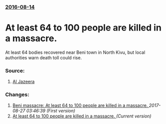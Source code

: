 ### [2016-08-14](/news/2016/08/14/index.md)

# At least 64 to 100 people are killed in a massacre. 

At least 64 bodies recovered near Beni town in North Kivu, but local authorities warn death toll could rise.


### Source:

1. [Al Jazeera](http://www.aljazeera.com/news/2016/08/scores-hacked-death-machete-attack-dr-congo-160814133550565.html)

### Changes:

1. [Beni massacre: At least 64 to 100 people are killed in a massacre. ](/news/2016/08/14/beni-massacre-at-least-64-to-100-people-are-killed-in-a-massacre.md) _2017-08-27 03:46:39 (First version)_
1. [At least 64 to 100 people are killed in a massacre. ](/news/2016/08/14/at-least-64-to-100-people-are-killed-in-a-massacre.md) _(Current version)_
